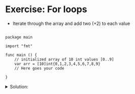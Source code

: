 # Exercise: For loops

- Iterate through the array and add two (+2) to each value

```golang

package main

import "fmt"

func main () {
	// initialized array of 10 int values [0..9]
	var arr = [10]int{0,1,2,3,4,5,6,7,8,9}
	// Here goes your code

}
```

<details>
<summary> Solution: </summary>

```golang
package main

import "fmt"

func main () {
	
	var arr = [10]int{0,1,2,3,4,5,6,7,8,9}
	for i := 0; i < len(arr); i++ {
		arr[i] = arr[i] + 2
		fmt.Println(arr[i])
	}
}
```

</details>
